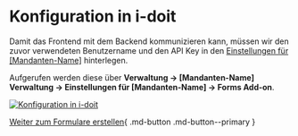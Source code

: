 # Konfiguration in i-doit

Damit das Frontend mit dem Backend kommunizieren kann, müssen wir den zuvor verwendeten Benutzername und den API Key in den [Einstellungen für [Mandanten-Name]](../../administration/verwaltung/mandanten-name-verwaltung/einstellungen-mandanten-name.md) hinterlegen.

Aufgerufen werden diese über **Verwaltung → [Mandanten-Name] Verwaltung → Einstellungen für [Mandanten-Name] → Forms Add-on**.

[![Konfiguration in i-doit](../../assets/images/de/i-doit-pro-add-ons/forms/konfiguration-i-doit/konfig-i-doit.png)](../../assets/images/de/i-doit-pro-add-ons/forms/konfiguration-i-doit/konfig-i-doit.png)

[Weiter zum Formulare erstellen](./forms-verwenden.md){ .md-button .md-button--primary }
